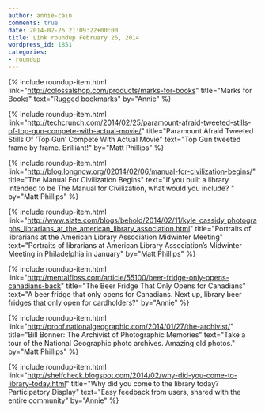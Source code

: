 ```yaml
---
author: annie-cain
comments: true
date: 2014-02-26 21:09:22+00:00
title: Link roundup February 26, 2014
wordpress_id: 1851
categories:
- roundup
---
```


{% include roundup-item.html
  link="http://colossalshop.com/products/marks-for-books"
  title="Marks for Books"
  text="Rugged bookmarks"
  by="Annie"
%}

{% include roundup-item.html
  link="http://techcrunch.com/2014/02/25/paramount-afraid-tweeted-stills-of-top-gun-compete-with-actual-movie/"
  title="Paramount Afraid Tweeted Stills Of ‘Top Gun’ Compete With Actual Movie"
  text="Top Gun tweeted frame by frame. Brilliant!"
  by="Matt Phillips"
%}

{% include roundup-item.html
  link="http://blog.longnow.org/02014/02/06/manual-for-civilization-begins/"
  title="The Manual For Civilization Begins"
  text="If you built a library intended to be The Manual for Civilization, what would you include? "
  by="Matt Phillips"
%}

{% include roundup-item.html
  link="http://www.slate.com/blogs/behold/2014/02/11/kyle_cassidy_photographs_librarians_at_the_american_library_association.html"
  title="Portraits of librarians at the American Library Association Midwinter Meeting"
  text="Portraits of librarians at American Library Association’s Midwinter Meeting in Philadelphia in January"
  by="Matt Phillips"
%}

{% include roundup-item.html
  link="http://mentalfloss.com/article/55100/beer-fridge-only-opens-canadians-back"
  title="The Beer Fridge That Only Opens for Canadians"
  text="A beer fridge that only opens for Canadians. Next up, library beer fridges that only open for cardholders?"
  by="Annie"
%}

{% include roundup-item.html
  link="http://proof.nationalgeographic.com/2014/01/27/the-archivist/"
  title="Bill Bonner: The Archivist of Photographic Memories"
  text="Take a tour of the National Geographic photo archives. Amazing old photos."
  by="Matt Phillips"
%}

{% include roundup-item.html
  link="http://shelfcheck.blogspot.com/2014/02/why-did-you-come-to-library-today.html"
  title="Why did you come to the library today? Participatory Display"
  text="Easy feedback from users, shared with the entire community"
  by="Annie"
%}
